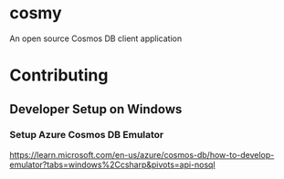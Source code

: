 # cosmy
An open source Cosmos DB client application

# Contributing
## Developer Setup on Windows
### Setup Azure Cosmos DB Emulator
https://learn.microsoft.com/en-us/azure/cosmos-db/how-to-develop-emulator?tabs=windows%2Ccsharp&pivots=api-nosql

